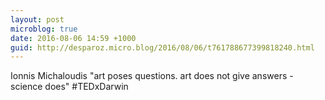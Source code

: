 ```yaml
---
layout: post
microblog: true
date: 2016-08-06 14:59 +1000
guid: http://desparoz.micro.blog/2016/08/06/t761788677399818240.html
---
```

Ionnis Michaloudis "art poses questions. art does not give answers - science does" #TEDxDarwin
